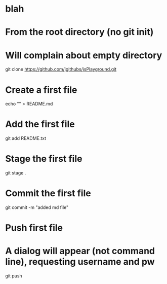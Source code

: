 # blah

# From the root directory (no git init)
# Will complain about empty directory
git clone https://github.com/jgithubs/jsPlayground.git

# Create a first file
echo "" > README.md

# Add the first file
git add README.txt

# Stage the first file
git stage .

# Commit the first file
git commit -m "added md file"

# Push first file
# A dialog will appear (not command line), requesting username and pw
git push




